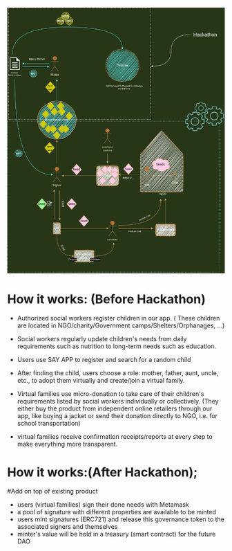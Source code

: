 ![image](/assets/hackathon.png)


# **How it works:** (Before Hackathon)

- Authorized social workers register children in our app. ( These children are located in NGO/charity/Government camps/Shelters/Orphanages, ...) 

-  Social workers regularly update children's needs from daily requirements such as nutrition to long-term needs such as education.

- Users use SAY APP to register and search for a random child 

- After finding the child, users choose a role: mother, father, aunt, uncle, etc., to adopt them virtually and create/join a virtual family.

- Virtual families use micro-donation to take care of their children's requirements listed by social workers individually or collectively. (They either buy the product from independent online retailers through our app, like buying a jacket or send their donation directly to NGO, i.e. for school transportation)

- virtual families receive confirmation receipts/reports at every step to make everything more transparent.

# **How it works:**(After Hackathon);
#Add on top of existing product
- users (virtual families) sign their done needs with Metamask
- a pool of signature with different properties are available to be minted
- users mint signatures (ERC721) and release this governance token to the associated signers and themselves
- minter's value will be hold in a treasury (smart contract) for the future DAO

